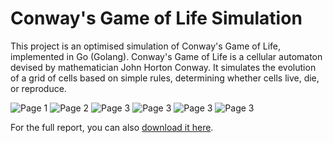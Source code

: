 # Conway's Game of Life Simulation

This project is an optimised simulation of Conway's Game of Life, implemented in Go (Golang). Conway's Game of Life is a cellular automaton devised by mathematician John Horton Conway. It simulates the evolution of a grid of cells based on simple rules, determining whether cells live, die, or reproduce.

![Page 1](./doc/report_images/1723670133913-ec8d7e28-d5b2-4159-a553-661b1023cd3c_1.jpg)
![Page 2](./doc/report_images/1723670133913-ec8d7e28-d5b2-4159-a553-661b1023cd3c_2.jpg)
![Page 3](./doc/report_images/1723670133913-ec8d7e28-d5b2-4159-a553-661b1023cd3c_3.jpg)
![Page 3](./doc/report_images/1723670133913-ec8d7e28-d5b2-4159-a553-661b1023cd3c_4.jpg)
![Page 3](./doc/report_images/1723670133913-ec8d7e28-d5b2-4159-a553-661b1023cd3c_5.jpg)
![Page 3](./doc/report_images/1723670133913-ec8d7e28-d5b2-4159-a553-661b1023cd3c_6.jpg)


For the full report, you can also [download it here](./doc/report.pdf).
 
